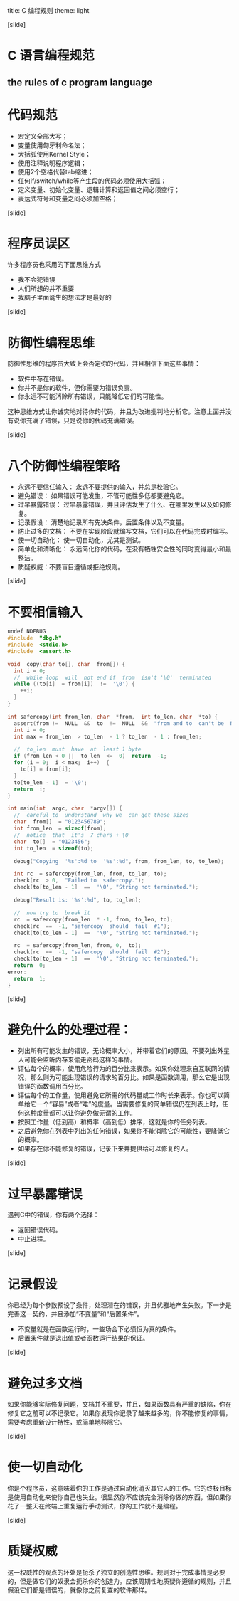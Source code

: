 title: C 编程规则
theme: light


[slide]
# C 语言编程规范
## the rules of c program language

# 代码规范
- 宏定义全部大写；
- 变量使用匈牙利命名法；
- 大括弧使用Kernel Style；
- 使用注释说明程序逻辑；
- 使用2个空格代替tab缩进；
- 任何if/switch/while等产生段的代码必须使用大括弧；
- 定义变量、初始化变量、逻辑计算和返回值之间必须空行；
- 表达式符号和变量之间必须加空格；


[slide]
# 程序员误区
许多程序员也采用的下面思维方式

- 我不会犯错误
- 人们所想的并不重要
- 我脑子里面诞生的想法才是最好的

[slide]
# 防御性编程思维
防御性思维的程序员大致上会否定你的代码，并且相信下面这些事情：
- 软件中存在错误。
- 你并不是你的软件，但你需要为错误负责。
- 你永远不可能消除所有错误，只能降低它们的可能性。

这种思维方式让你诚实地对待你的代码，并且为改进批判地分析它。注意上面并没
有说你充满了错误，只是说你的代码充满错误。

[slide]
# 八个防御性编程策略

- 永远不要信任输入： 永远不要提供的输入，并总是校验它。
- 避免错误： 如果错误可能发生，不管可能性多低都要避免它。
- 过早暴露错误： 过早暴露错误，并且评估发生了什么、在哪里发生以及如何修复。
- 记录假设： 清楚地记录所有先决条件，后置条件以及不变量。
- 防止过多的文档： 不要在实现阶段就编写文档，它们可以在代码完成时编写。
- 使一切自动化： 使一切自动化，尤其是测试。
- 简单化和清晰化： 永远简化你的代码，在没有牺牲安全性的同时变得最小和最整洁。
- 质疑权威：不要盲目遵循或拒绝规则。

[slide]
# 不要相信输入

```c
undef NDEBUG
#include  "dbg.h"
#include  <stdio.h>
#include  <assert.h>

void  copy(char to[], char  from[]) {
  int i = 0;
  //  while loop  will  not end if  from  isn't '\0'  terminated
  while ((to[i]  = from[i])  !=  '\0') {
    ++i;
  }
}

int safercopy(int from_len, char  *from,  int to_len, char  *to) {
  assert(from !=  NULL  &&  to  !=  NULL  &&  "from and to  can't be  NULL");
  int i = 0;
  int max = from_len  > to_len  - 1 ? to_len  - 1 : from_len;

  //  to_len  must  have  at  least 1 byte
  if (from_len < 0 ||  to_len  <=  0)  return  -1;
  for (i = 0;  i < max;  i++)  {
    to[i] = from[i];
  }
  to[to_len - 1]  = '\0';
  return  i;
}

int main(int  argc, char  *argv[]) {
  //  careful to  understand  why we  can get these sizes
  char  from[]  = "0123456789";
  int from_len  = sizeof(from);
  //  notice  that  it's  7 chars + \0
  char  to[]  = "0123456";
  int to_len  = sizeof(to);

  debug("Copying  '%s':%d to  '%s':%d", from, from_len, to, to_len);

  int rc  = safercopy(from_len, from, to_len, to);
  check(rc  > 0,  "Failed to  safercopy.");
  check(to[to_len - 1]  ==  '\0', "String not terminated.");

  debug("Result is: '%s':%d", to, to_len);

  //  now try to  break it
  rc  = safercopy(from_len  * -1, from, to_len, to);
  check(rc  ==  -1, "safercopy  should  fail  #1");
  check(to[to_len - 1]  ==  '\0', "String not terminated.");

  rc  = safercopy(from_len, from, 0,  to);
  check(rc  ==  -1, "safercopy  should  fail  #2");
  check(to[to_len - 1]  ==  '\0', "String not terminated.");
  return  0;
error:
  return  1;
}
```

[slide]
# 避免什么的处理过程：
- 列出所有可能发生的错误，无论概率大小，并带着它们的原因。不要列出外星人可能会监听内存来偷走密码这样的事情。
- 评估每个的概率，使用危险行为的百分比来表示。如果你处理来自互联网的情况，那么则为可能出现错误的请求的百分比。如果是函数调用，那么它是出现错误的函数调用百分比。
- 评估每个的工作量，使用避免它所需的代码量或工作时长来表示。你也可以简单给它一个“容易”或者“难”的度量。当需要修复的简单错误仍在列表上时，任何这种度量都可以让你避免做无谓的工作。
- 按照工作量（低到高）和概率（高到低）排序，这就是你的任务列表。
- 之后避免你在列表中列出的任何错误，如果你不能消除它的可能性，要降低它的概率。
- 如果存在你不能修复的错误，记录下来并提供给可以修复的人。

[slide]
# 过早暴露错误
遇到C中的错误，你有两个选择：
- 返回错误代码。
- 中止进程。

[slide]
# 记录假设
你已经为每个参数预设了条件，处理潜在的错误，并且优雅地产生失败。下一步是完善这一契约，并且添加“不变量”和“后置条件”。

- 不变量就是在函数运行时，一些场合下必须恒为真的条件。
- 后置条件就是退出值或者函数运行结果的保证。

[slide]
# 避免过多文档
如果你能够实际修复问题，文档并不重要，并且，如果函数具有严重的缺陷，你在修复它之前可以不记录它。如果你发现你记录了越来越多的，你不能修复的事情，需要考虑重新设计特性，或简单地移除它。

[slide]
# 使一切自动化
你是个程序员，这意味着你的工作是通过自动化消灭其它人的工作。它的终极目标是使用自动化来使你自己也失业。很显然你不应该完全消除你做的东西，但如果你花了一整天在终端上重复运行手动测试，你的工作就不是编程。

[slide]
# 质疑权威
这一权威性的观点的坏处是扼杀了独立的创造性思维。规则对于完成事情是必要的，但是做它们的奴隶会扼杀你的创造力。应该周期性地质疑你遵循的规则，并且假设它们都是错误的，就像你之前复查的软件那样。
